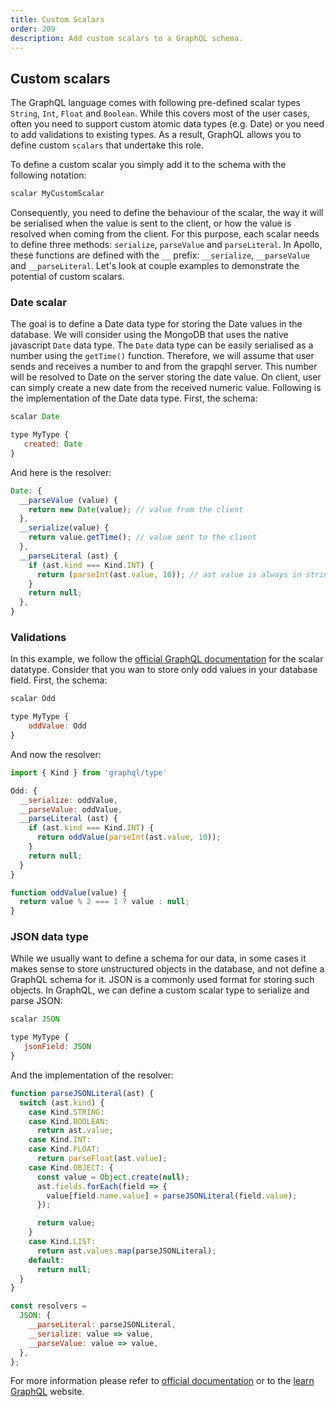 ```yaml
---
title: Custom Scalars
order: 209
description: Add custom scalars to a GraphQL schema.
---
```


## Custom scalars

The GraphQL language comes with following pre-defined scalar types `String`,
`Int`, `Float` and `Boolean`. While this covers most of the user cases, often
you need to support custom atomic data types (e.g. Date) or you need to add validations
to existing types. As a result, GraphQL allows you to define custom `scalars`
that undertake this role.

To define a custom scalar you simply add it to the schema with the following notation:

```js
scalar MyCustomScalar
```

Consequently, you need to define the behaviour of the scalar, the way it will be serialised
when the value is sent to the client, or how the value is resolved when coming from the client.
For this purpose, each scalar needs to define three methods: `serialize`, `parseValue` and `parseLiteral`.
In Apollo, these functions are defined with the `__` prefix: `__serialize`, `__parseValue` and `__parseLiteral`.
Let's look at couple examples to demonstrate the potential of custom scalars.

### Date scalar

The goal is to define a Date data type for storing the Date values in the database.
We will consider using the MongoDB that uses the native javascript `Date` data type. The `Date` data type
can be easily serialised as a number using the `getTime()` function. Therefore, we will assume that
user sends and receives a number to and from the grapqhl server. This number will be resolved to Date on the server
storing the date value. On client, user can simply create a new date from the received numeric value. Following is the
implementation of the Date data type. First, the schema:

```js
scalar Date

type MyType {
   created: Date
}
```

And here is the resolver:

```js
Date: {
  __parseValue (value) {
    return new Date(value); // value from the client
  },
  __serialize(value) {
    return value.getTime(); // value sent to the client
  },
  __parseLiteral (ast) {
    if (ast.kind === Kind.INT) {
      return (parseInt(ast.value, 10)); // ast value is always in string format
    }
    return null;
  },
}
```

### Validations

In this example, we follow the [official GraphQL documentation](http://graphql.org/docs/api-reference-type-system/) for the scalar datatype.
Consider that you wan to store only odd values in your database field. First, the schema:

```js
scalar Odd

type MyType {
    oddValue: Odd
}
```

And now the resolver:

```js
import { Kind } from 'graphql/type'

Odd: {
  __serialize: oddValue,
  __parseValue: oddValue,
  __parseLiteral (ast) {
    if (ast.kind === Kind.INT) {
      return oddValue(parseInt(ast.value, 10));
    }
    return null;
  }
}

function oddValue(value) {
  return value % 2 === 1 ? value : null;
}
```

### JSON data type

While we usually want to define a schema for our data, in some cases it makes sense to store unstructured objects in the database, and not define a GraphQL schema for it. JSON is a commonly used format for storing such objects.
In GraphQL, we can define a custom scalar type to serialize and parse JSON:


```js
scalar JSON

type MyType {
   jsonField: JSON
}
```

And the implementation of the resolver:

```js
function parseJSONLiteral(ast) {
  switch (ast.kind) {
    case Kind.STRING:
    case Kind.BOOLEAN:
      return ast.value;
    case Kind.INT:
    case Kind.FLOAT:
      return parseFloat(ast.value);
    case Kind.OBJECT: {
      const value = Object.create(null);
      ast.fields.forEach(field => {
        value[field.name.value] = parseJSONLiteral(field.value);
      });

      return value;
    }
    case Kind.LIST:
      return ast.values.map(parseJSONLiteral);
    default:
      return null;
  }
}

const resolvers =
  JSON: {
    __parseLiteral: parseJSONLiteral,
    __serialize: value => value,
    __parseValue: value => value,
  },
};
```

For more information please refer to [official documentation](http://graphql.org/docs/api-reference-type-system/) or
to the [learn GraphQL](https://github.com/mugli/learning-graphql/blob/master/7.%20Deep%20Dive%20into%20GraphQL%20Type%20System.md) website.
